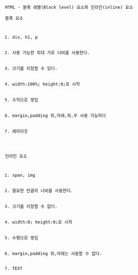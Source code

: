 <pre>
HTML - 블록 레벨(Block level) 요소와 인라인(inline) 요소

블록 요소
<ol>
  <li>div, h1, p</li>
  <li>사용 가능한 최대 가로 너비를 사용한다.</li>
  <li>크기를 지정할 수 있다.</li>
  <li>width:100%; height:0;로 시작</li>
  <li>수직으로 쌓임</li>
  <li>margin,padding 위,아래,좌,우 사용 가능하다</li>
  <li>레이아웃</li>
</ol>

인라인 요소
<ol>
  <li>span, img</li>
  <li>필요한 만큼의 너비를 사용한다.</li>
  <li>크기를 지정할 수 없다.</li>
  <li>width:0; height:0;로 시작</li>
  <li>수평으로 쌓임</li>
  <li>margin,padding 위,아래는 사용할 수 없다.</li>
  <li>TEXT</li>
</ol>
</pre>
